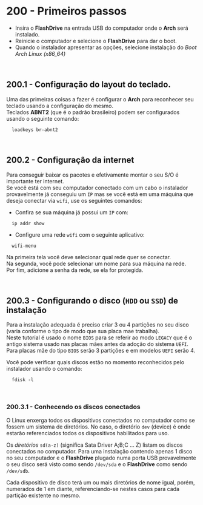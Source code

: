 # 200 - Primeiros passos

- Insira o **FlashDrive** na entrada USB do computador onde o **Arch** será instalado.
- Reinicie o computador e selecione o **FlashDrive** para dar o boot.
- Quando o instalador apresentar as opções, selecione instalação do *Boot Arch Linux (x86_64)*



&nbsp;

## 200.1 - Configuração do layout do teclado.

Uma das primeiras coisas a fazer é configurar o **Arch** para reconhecer seu teclado usando a 
configuração do mesmo.  
Teclados **ABNT2** (que é o padrão brasileiro) podem ser configurados usando o seguinte comando:

``` shell
  loadkeys br-abnt2
```



&nbsp;

## 200.2 - Configuração da internet

Para conseguir baixar os pacotes e efetivamente montar o seu S/O é importante ter internet.  
Se você está com seu computador conectado com um cabo o instalador provavelmente já conseguiu um 
``IP`` mas se você está em uma máquina que deseja conectar via ``wifi``, use os seguintes comandos:

- Confira se sua máquina já possui um ``IP`` com:
``` shell
  ip addr show
```

- Configure uma rede ``wifi`` com o seguinte aplicativo:
``` shell
  wifi-menu
```
  Na primeira tela você deve selecionar qual rede quer se conectar.  
  Na segunda, você pode selecionar um nome para sua máquina na rede.  
  Por fim, adicione a senha da rede, se ela for protegida.



&nbsp;

## 200.3 - Configurando o disco (``HDD`` ou ``SSD``) de instalação 

Para a instalação adequada é preciso criar 3 ou 4 partições no seu disco (varia conforme o tipo de 
modo que sua placa mae trabalha).  
Neste tutorial é usado o nome ``BIOS`` para se referir ao modo ``LEGACY`` que é o antigo sistema 
usado nas placas mães antes da adoção do sistema ``UEFI``.  
Para placas mãe do tipo ``BIOS`` serão 3 partições e em modelos ``UEFI`` serão 4.  

Você pode verificar quais discos estão no momento reconhecidos pelo instalador usando o comando:

``` shell
  fdisk -l
```


&nbsp;

### 200.3.1 - Conhecendo os discos conectados

O Linux enxerga todos os dispositivos conectados no computador como se fossem um sistema de 
diretórios. No caso, o diretório ``dev`` (device) é onde estarão referenciados todos os 
dispositivos habilitados para uso.

Os *diretórios* ``sd(a-z)`` (significa Sata Driver A;B;C ... Z) listam os discos conectados no 
computador. Para uma instalação contendo apenas 1 disco no seu computador e o **FlashDrive** 
plugado numa porta USB provavelmente o seu disco será visto como sendo ``/dev/sda`` e o 
**FlashDrive** como sendo ``/dev/sdb``.

Cada dispositivo de disco terá um ou mais diretórios de nome igual, porém, numerados de 1 em 
diante, referenciando-se nestes casos para cada partição existente no mesmo.
